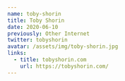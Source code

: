 ```yaml
---
name: toby-shorin
title: Toby Shorin
date: 2020-06-10
previously: Other Internet
twitter: tobyshorin
avatar: /assets/img/toby-shorin.jpg
links:
  - title: tobyshorin.com
    url: https://tobyshorin.com/
---
```

